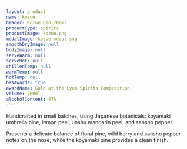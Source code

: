 ```yaml
---
layout: product
name: kozue
header: Kozue gin 700ml
productType: spirits
productImage: kozue.png
medalImage: kozue-medal.svg
smoothDryImage: null
bodyImage: null
serveWarm: null
serveHot: null
chilledTemp: null
warmTemp: null
hotTemp: null
hasAwards: true
awardName: Gold at the Lyon Spirits Competition
volume: 700ml
alcoholContent: 47%
---
```


Handcrafted in small batches, using Japanese botanicals: koyamaki umbrella pine, lemon peel, unshu mandarin peel, and sansho pepper.  

Presents a delicate balance of floral pine, wild berry and sansho pepper notes on the nose, while the koyamaki pine provides a clean finish.  
